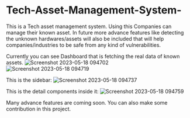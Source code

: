 # Tech-Asset-Management-System-
This is a Tech asset management system. Using this Companies can manage their known asset.
In future more advance features like detecting the unknown hardwares/assets will also be included that will help companies/industries
to be safe from any kind of vulnerabilities. 

Currently you can see Dashboard that is fetching the real data of known assets.
![Screenshot 2023-05-18 094702](https://github.com/Kushaldotel/Tech-Asset-Management-System-/assets/114340617/0cf1dd82-8274-4d87-9a21-53f6b3f045ef)
![Screenshot 2023-05-18 094719](https://github.com/Kushaldotel/Tech-Asset-Management-System-/assets/114340617/b09edea2-8f86-4d39-8e75-17afcf51b526)



This is the sidebar:
![Screenshot 2023-05-18 094737](https://github.com/Kushaldotel/Tech-Asset-Management-System-/assets/114340617/1c93c898-dd70-40b4-8a8e-43fe28ff523e)



This is the detail components inside it:
![Screenshot 2023-05-18 094759](https://github.com/Kushaldotel/Tech-Asset-Management-System-/assets/114340617/a7307c82-5d91-4ef8-82bf-e44777bb0999)


Many advance features are coming soon. You can also make some contribution in this project.
